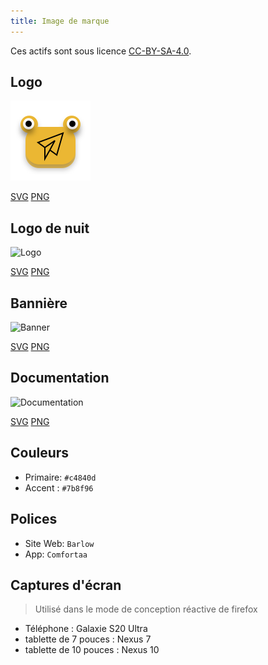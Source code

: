 ```yaml
---
title: Image de marque
---
```


Ces actifs sont sous licence [CC-BY-SA-4.0](https://github.com/LinwoodDev/Butterfly/blob/develop/BRANDING_LICENSE).

## Logo

![Logo](/img/logo.svg)

[SVG](/img/logo.svg) [PNG](/img/logo.png)

## Logo de nuit

![Logo](/img/nightly.svg)

[SVG](/img/nightly.svg) [PNG](/img/nightly.png)

## Bannière

![Banner](/img/banner.svg)

[SVG](/img/banner.svg) [PNG](/img/banner.png)

## Documentation

![Documentation](/img/docs.svg)

[SVG](/img/docs.svg) [PNG](/img/docs.png)

## Couleurs

- Primaire: `#c4840d`
- Accent : `#7b8f96`

## Polices

- Site Web: `Barlow`
- App: `Comfortaa`

## Captures d'écran

> Utilisé dans le mode de conception réactive de firefox

- Téléphone : Galaxie S20 Ultra
- tablette de 7 pouces : Nexus 7
- tablette de 10 pouces : Nexus 10

